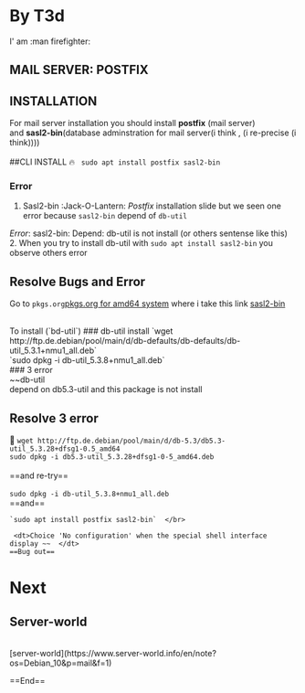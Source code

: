 
# By T3d 
I' am :man firefighter:
## MAIL SERVER: POSTFIX

## INSTALLATION

For mail server installation you should install __postfix__ (mail server) </br> 
and __sasl2-bin__(database adminstration for mail server(i think , (i re-precise (i think)))) </br>
</br>
##CLI INSTALL 
:fire:
` sudo apt install postfix sasl2-bin` </br>


### Error 
1. Sasl2-bin :Jack-O-Lantern:
_Postfix_ installation slide but we seen one error because `sasl2-bin` depend of `db-util` </br>

_Error_: sasl2-bin: Depend: db-util is not install (or others sentense like this) </br>
 2. 
When you try to install db-util with `sudo apt install sasl2-bin` you observe others error </br> 
## Resolve Bugs and Error</br>

Go to `pkgs.org`[pkgs.org for amd64 system](https://debian.pkgs.org/10/debian-main-amd64)  where i take this link [sasl2-bin](https://debian.pkgs.org/10/debian-main-amd64/sasl2-bin_2.1.27+dfsg-1+deb10u2_amd64.deb.html)

 </br> 
To install (`bd-util`)
### db-util install
	`wget http://ftp.de.debian/pool/main/d/db-defaults/db-defaults/db-util_5.3.1+nmu1_all.deb`   </br>
	`sudo dpkg -i db-util_5.3.8+nmu1_all.deb`
 </br>
### 3 error 

 <dt>~~db-util </dt> depend on db5.3-util and this package is not install  </br>

## Resolve 3 error  </br>
:key:
	`wget http://ftp.de.debian/pool/main/d/db-5.3/db5.3-util_5.3.28+dfsg1-0.5_amd64`
	 </br>
	`sudo dpkg -i db5.3-util_5.3.28+dfsg1-0-5_amd64.deb`  </br>
 </br>
	==and re-try==
 </br>	
	`sudo dpkg -i db-util_5.3.8+nmu1_all.deb` 
 </br>
	==and==  </br>
	
	`sudo apt install postfix sasl2-bin`  </br>

	 <dt>Choice 'No configuration' when the special shell interface display ~~  </dt>
	==Bug out==


# Next 

## Server-world
 </br>
[server-world](https://www.server-world.info/en/note?os=Debian_10&p=mail&f=1)

==End==
